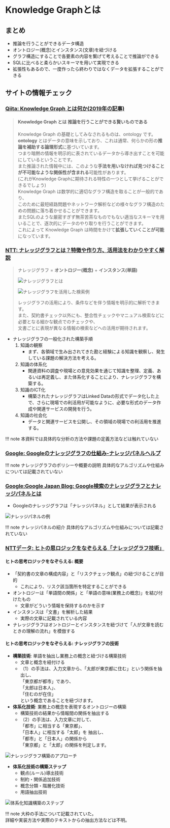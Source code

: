 # Knowledge Graphとは

## まとめ

- 推論を行うことができるデータ構造
- オントロジー(概念)とインスタンス(文章)を紐づける
- グラフ構造にすることで各要素の内容を繋げて考えることで推論ができる
- SQLに比べると柔らかいスキーマを用いて実現できる
- 拡張性もあるので、一度作ったら終わりではなくデータを拡張することができる

## サイトの情報チェック

### [Qiita: Knowledge Graph とは何か(2019年の記事)](https://qiita.com/MeguruMokke/items/e707d231d75db8057f96)

> #### Knowledge Graph とは 推論を行うことができる賢いものである
>
> Knowledge Graph の基礎としてみなされるものは、ontology です。  
> **ontology** とはデータの意味を示しており、これは通常、何らかの形の**推論を補助する論理形式**に基づいています。  
> つまり暗黙の情報を明示的に表されているデータから導き出すことを可能にしているということです。  
> また推論された情報中には、このような**手法を用いなければ見つけることが不可能なような関係性が含まれる**可能性があります。  
> (これがKnowledge Graphに期待される特性の一つとして挙げることができるでしょう)  
> Knowledge Graph は数学的に適切なグラフ構造を取ることが一般的であり、  
> このために最短経路問題やネットワーク解析などの様々なグラフ構造のための問題に落ち着かせることができます。  
> またSQLのような厳密すぎず無茶苦茶なものでもない適当なスキーマを用いることで、逐次的にデータのやり取りを行うことができます。  
> これによって Knowledge Graph は時間をかけて**拡張していくことが可能**になっています。

### [NTT: ナレッジグラフとは？特徴や作り方、活用法をわかりやすく解説](https://www.rd.ntt/se/media/article/0025.html)

> ナレッジグラフ = **オントロジー(概念)** + **インスタンス(単語)**
>
> ![ナレッジグラフとは](images/what_is_knowledge_graph.png)
>
> ![ナレッジグラフを活用した検索例](images/what_is_knowledge_graph-1.png)
>
> レッジグラフの活用により、条件などを伴う情報を明示的に解析できます。  
> また、契約書チェック以外にも、整合性チェックやマニュアル検索などに必要となる細かな観点でのチェックや、  
> 文書ごとに表現が異なる情報の検索などへの活用が期待されます。

- ナレッジグラフの一般化された構築手順
    1. 知識の観察
        - まず、各領域で生み出されてきた勘と経験による知識を観察し、発生している課題の解決方法を考える。
    1. 知識の体系化
        - 関連資料の調査や現場との意見効果を通じて知識を整理、定義、あるいは再定義し、また体系化することにより、ナレッジグラフを構築する。
    1. 知識のICT化
        - 構築されたナレッジグラフはLinked Dataの形式でデータ化した上で、さらに現場での利活用が可能なように、必要な形式のデータ作成や関連サービスの開発を行う。
    1. 知識の社会化
        - データと関連サービスを公開し、その領域の現場での利活用を推進する。

!!! note
    本資料では具体的な分析の方法や課題の定義方法などは触れていない

### [Google: Googleのナレッジグラフの仕組み-ナレッジパネルヘルプ](https://support.google.com/knowledgepanel/answer/9787176?hl=ja)

!!! note
    ナレッジグラフのポリシーや概要の説明
    具体的なアルゴリズムや仕組みについては記載されていない

### [Google:Google Japan Blog: Google検索のナレッジグラフとナレッジパネルとは](https://japan.googleblog.com/2020/05/KnowledgeGraphKnowledgePanel.html)

- Googleのナレッジグラフは「ナレッジパネル」として結果が表示される

![ナレッジパネルの例](images/what_is_knowledge_graph-2.png)

!!! note
    ナレッジパネルの紹介
    具体的なアルゴリズムや仕組みについては記載されていない

### [NTTデータ: ヒトの思ロジックをなぞらえる「ナレッジグラフ技術」](https://www.nttdata.com/jp/ja/trends/data-insight/2020/0608/)

#### ヒトの思考ロジックをなぞらえる: 概要

- 「契約書の文章の構成内容」と「リスクチェック観点」の紐づけることが目的
    - これにより、リスク該当箇所を特定することができる
- オントロジーは「単語間の関係」と「単語の意味(業務上の概念)」を結び付けたもの
    - 文章がどういう情報を保持するのかを示す
- インスタンスは「文書」を解析した結果
    - 実際の文章に記載されている内容
- ナレッジグラフはオントロジーとインスタンスを紐づけて「人が文章を読むときの理解の流れ」を模倣する

#### ヒトの思考ロジックをなぞらえる: ナレッジグラフの技術

- **構築技術**: 単語を抽出し業務上の概念と紐づける構築技術
    - 文章と概念を紐付ける
    - （1）の手法は、入力文章から、「太郎が東京都に住む」という関係を抽出し、  
      「東京都が都市」であり、  
      「太郎は日本人」、  
      「住むのが在住」  
      という概念であることを紐づけます。
- **体系化技術**: 業務上の概念を表現するオントロジーの構築
    - 構築技術の結果から情報間の関係を抽出する
    - （2）の手法は、入力文章に対して、  
      「都市」に相当する「東京都」、  
      「日本人」に相当する「太郎」を 抽出し、  
      「都市」と「日本人」の関係から  
      「東京都」と「太郎」の関係を判定します。

![ナレッジグラフ構築のアプローチ](images/what_is_knowledge_graph-3.png)

- **体系化技術の構築ステップ**
    - 観点(ルール)導出技術
    - 制約・関係追加技術
    - 概念分類・階層化技術
    - 用語抽出技術

![体系化知識構築のステップ](images/what_is_knowledge_graph-4.png)

!!! note
    大枠の手法について記載されていた。  
    詳細や実装方法や実際のテキストからの抽出方法などは不明。

